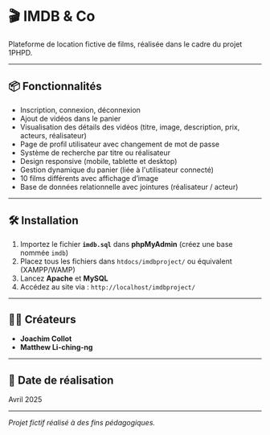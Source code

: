 # 🎬 IMDB & Co

Plateforme de location fictive de films, réalisée dans le cadre du projet 1PHPD.

---

## 📦 Fonctionnalités

- Inscription, connexion, déconnexion
- Ajout de vidéos dans le panier
- Visualisation des détails des vidéos (titre, image, description, prix, acteurs, réalisateur)
- Page de profil utilisateur avec changement de mot de passe
- Système de recherche par titre ou réalisateur
- Design responsive (mobile, tablette et desktop)
- Gestion dynamique du panier (liée à l'utilisateur connecté)
- 10 films différents avec affichage d’image
- Base de données relationnelle avec jointures (réalisateur / acteur)

---

## 🛠️ Installation

1. Importez le fichier **`imdb.sql`** dans **phpMyAdmin** (créez une base nommée `imdb`)
2. Placez tous les fichiers dans `htdocs/imdbproject/` ou équivalent (XAMPP/WAMP)
3. Lancez **Apache** et **MySQL**
4. Accédez au site via : `http://localhost/imdbproject/`

---

## 👨‍💻 Créateurs

- **Joachim Collot**
- **Matthew Li-ching-ng**

---

## 📅 Date de réalisation

Avril 2025

---

*Projet fictif réalisé à des fins pédagogiques.*

